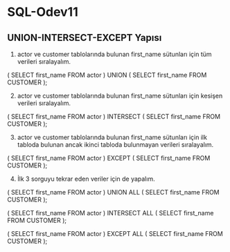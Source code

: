 # SQL-Odev11
## UNION-INTERSECT-EXCEPT Yapısı

1) actor ve customer tablolarında bulunan first_name sütunları için tüm verileri sıralayalım.

(
SELECT first_name FROM actor
)
UNION
(
SELECT first_name FROM CUSTOMER
);

2) actor ve customer tablolarında bulunan first_name sütunları için kesişen verileri sıralayalım.

(
SELECT first_name FROM actor
)
INTERSECT
(
SELECT first_name FROM CUSTOMER
);

3) actor ve customer tablolarında bulunan first_name sütunları için ilk tabloda bulunan ancak ikinci tabloda bulunmayan verileri sıralayalım.

(
SELECT first_name FROM actor
)
EXCEPT
(
SELECT first_name FROM CUSTOMER
);

4) İlk 3 sorguyu tekrar eden veriler için de yapalım.

(
SELECT first_name FROM actor
)
UNION ALL
(
SELECT first_name FROM CUSTOMER
);

(
SELECT first_name FROM actor
)
INTERSECT ALL
(
SELECT first_name FROM CUSTOMER
);

(
SELECT first_name FROM actor
)
EXCEPT ALL
(
SELECT first_name FROM CUSTOMER
);
